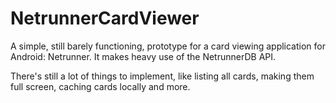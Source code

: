 # NetrunnerCardViewer

A simple, still barely functioning, prototype for a card viewing application for Android: Netrunner. It makes heavy use of the NetrunnerDB API.  

There's still a lot of things to implement, like listing all cards, making them full screen, caching cards locally and more.
